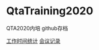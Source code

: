 # QtaTraining2020
QTA2020内培 github存档

[工作时间统计](https://shimo.im/sheets/hVTphqCY8WK88dYx/MODOC)
[会议记录](meeting_log)